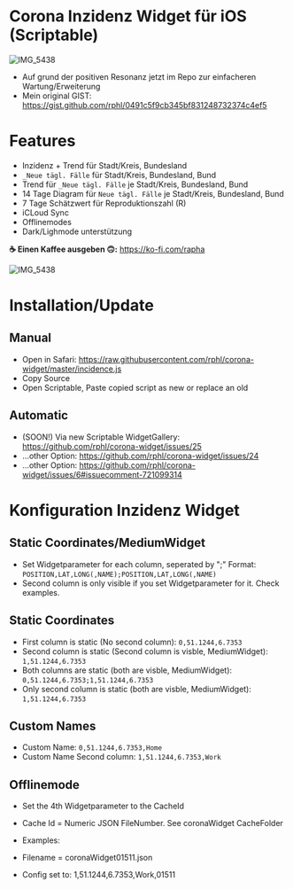 # Corona Inzidenz Widget für iOS (Scriptable)

![IMG_5438](https://raw.githubusercontent.com/rphl/corona-widget/master/screenshot.png)

* Auf grund der positiven Resonanz jetzt im Repo zur einfacheren Wartung/Erweiterung
* Mein original GIST: https://gist.github.com/rphl/0491c5f9cb345bf831248732374c4ef5


# Features

* Inzidenz + Trend für Stadt/Kreis, Bundesland
* `_Neue tägl. Fälle` für Stadt/Kreis, Bundesland, Bund
* Trend für `_Neue tägl. Fälle` je Stadt/Kreis, Bundesland, Bund
* 14 Tage Diagram für `Neue tägl. Fälle` je Stadt/Kreis, Bundesland, Bund
* 7 Tage Schätzwert für Reproduktionszahl (R)
* iCLoud Sync
* Offlinemodes
* Dark/Lighmode unterstützung

**☕️ Einen Kaffee ausgeben 🙃:** https://ko-fi.com/rapha

![IMG_5438](https://raw.githubusercontent.com/rphl/corona-widget/master/info.png)

# Installation/Update

## Manual
* Open in Safari: https://raw.githubusercontent.com/rphl/corona-widget/master/incidence.js
* Copy Source
* Open Scriptable, Paste copied script as new or replace an old

## Automatic
* (SOON!) Via new Scriptable WidgetGallery: https://github.com/rphl/corona-widget/issues/25
* ...other Option: https://github.com/rphl/corona-widget/issues/24
* ...other Option: https://github.com/rphl/corona-widget/issues/6#issuecomment-721099314


# Konfiguration Inzidenz Widget

## Static Coordinates/MediumWidget

 * Set Widgetparameter for each column, seperated by ";" Format: `POSITION,LAT,LONG(,NAME);POSITION,LAT,LONG(,NAME)`
 * Second column is only visible if you set Widgetparameter for it. Check examples.


## Static Coordinates
 * First column is static (No second column): `0,51.1244,6.7353`
 * Second column is static (Second column is visble, MediumWidget): `1,51.1244,6.7353`
 * Both columns are static (both are visble, MediumWidget): `0,51.1244,6.7353;1,51.1244,6.7353`
 * Only second column is static (both are visble, MediumWidget): `1,51.1244,6.7353`
 
## Custom Names
 * Custom Name: `0,51.1244,6.7353,Home`
 * Custom Name Second column: `1,51.1244,6.7353,Work`

 ## Offlinemode

 * Set the 4th Widgetparameter to the CacheId 
 * Cache Id = Numeric JSON FileNumber. See coronaWidget CacheFolder
 
 * Examples:
 * Filename = coronaWidget01511.json
 * Config set to: 1,51.1244,6.7353,Work,01511
